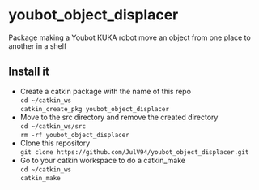 # youbot_object_displacer
Package making a Youbot KUKA robot move an object from one place to another in a shelf

## Install it
* Create a catkin package with the name of this repo  
`cd ~/catkin_ws`  
`catkin_create_pkg youbot_object_displacer`  
* Move to the src directory and remove the created directory  
`cd ~/catkin_ws/src`  
`rm -rf youbot_object_displacer`  
* Clone this repository  
`git clone https://github.com/JulV94/youbot_object_displacer.git`  
* Go to your catkin workspace to do a catkin_make  
`cd ~/catkin_ws`  
`catkin_make`  
